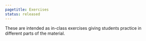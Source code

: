 ```yaml
---
pagetitle: Exercises
status: released
---
```

These are intended as in-class exercises giving students practice in different parts of the material.
